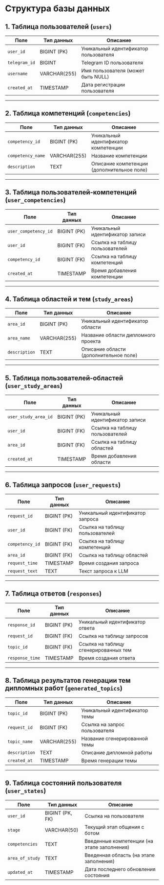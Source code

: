 # Структура базы данных

## 1. Таблица пользователей (`users`)

| Поле           | Тип данных      | Описание                                   |
|----------------|-----------------|--------------------------------------------|
| `user_id`      | BIGINT (PK)     | Уникальный идентификатор пользователя      |
| `telegram_id`  | BIGINT          | Telegram ID пользователя                   |
| `username`     | VARCHAR(255)    | Имя пользователя (может быть NULL)        |
| `created_at`   | TIMESTAMP       | Дата регистрации пользователя              |

---

## 2. Таблица компетенций (`competencies`)

| Поле             | Тип данных      | Описание                                   |
|------------------|-----------------|--------------------------------------------|
| `competency_id`  | BIGINT (PK)     | Уникальный идентификатор компетенции       |
| `competency_name`| VARCHAR(255)    | Название компетенции                       |
| `description`    | TEXT            | Описание компетенции (дополнительное поле)|

---

## 3. Таблица пользователей-компетенций (`user_competencies`)

| Поле                  | Тип данных      | Описание                                   |
|-----------------------|-----------------|--------------------------------------------|
| `user_competency_id`  | BIGINT (PK)     | Уникальный идентификатор записи            |
| `user_id`             | BIGINT (FK)     | Ссылка на таблицу пользователей            |
| `competency_id`       | BIGINT (FK)     | Ссылка на таблицу компетенций              |
| `created_at`          | TIMESTAMP       | Время добавления компетенции               |

---

## 4. Таблица областей и тем (`study_areas`)

| Поле           | Тип данных      | Описание                                   |
|----------------|-----------------|--------------------------------------------|
| `area_id`      | BIGINT (PK)     | Уникальный идентификатор области           |
| `area_name`    | VARCHAR(255)    | Название области дипломного проекта        |
| `description`  | TEXT            | Описание области (дополнительное поле)    |

---

## 5. Таблица пользователей-областей (`user_study_areas`)

| Поле                  | Тип данных      | Описание                                   |
|-----------------------|-----------------|--------------------------------------------|
| `user_study_area_id`  | BIGINT (PK)     | Уникальный идентификатор записи            |
| `user_id`             | BIGINT (FK)     | Ссылка на таблицу пользователей            |
| `area_id`             | BIGINT (FK)     | Ссылка на таблицу областей                 |
| `created_at`          | TIMESTAMP       | Время добавления области                   |

---

## 6. Таблица запросов (`user_requests`)

| Поле                  | Тип данных      | Описание                                   |
|-----------------------|-----------------|--------------------------------------------|
| `request_id`          | BIGINT (PK)     | Уникальный идентификатор запроса           |
| `user_id`             | BIGINT (FK)     | Ссылка на таблицу пользователей            |
| `competency_id`       | BIGINT (FK)     | Ссылка на таблицу компетенций              |
| `area_id`             | BIGINT (FK)     | Ссылка на таблицу областей                 |
| `request_time`        | TIMESTAMP       | Время создания запроса                     |
| `request_text`        | TEXT            | Текст запроса к LLM                        |

---

## 7. Таблица ответов (`responses`)

| Поле                  | Тип данных      | Описание                                   |
|-----------------------|-----------------|--------------------------------------------|
| `response_id`         | BIGINT (PK)     | Уникальный идентификатор ответа            |
| `request_id`          | BIGINT (FK)     | Ссылка на таблицу запросов                |
| `topic_id`            | BIGINT (FK)     | Ссылка на таблицу сгенерированных тем     |
| `response_time`       | TIMESTAMP       | Время создания ответа                      |

---

## 8. Таблица результатов генерации тем дипломных работ (`generated_topics`)

| Поле                  | Тип данных      | Описание                                   |
|-----------------------|-----------------|--------------------------------------------|
| `topic_id`            | BIGINT (PK)     | Уникальный идентификатор темы              |
| `request_id`          | BIGINT (FK)     | Ссылка на запрос пользователя              |
| `topic_name`          | VARCHAR(255)    | Название сгенерированной темы              |
| `description`         | TEXT            | Описание дипломной работы                  |
| `created_at`          | TIMESTAMP       | Время генерации темы                       |

---

## 9. Таблица состояний пользователя (`user_states`)

| Поле                  | Тип данных      | Описание                                   |
|-----------------------|-----------------|--------------------------------------------|
| `user_id`             | BIGINT (PK, FK) | Ссылка на пользователя                     |
| `stage`               | VARCHAR(50)     | Текущий этап общения с ботом              |
| `competencies`        | TEXT            | Введенные компетенции (на этапе заполнения) |
| `area_of_study`      | TEXT            | Введенная область (на этапе заполнения)   |
| `updated_at`          | TIMESTAMP       | Дата последнего обновления состояния       |
